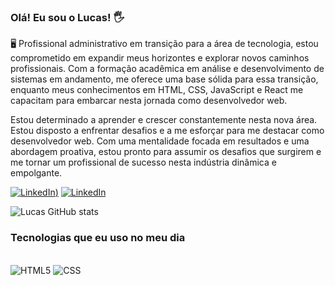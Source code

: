 ### Olá! Eu sou o Lucas! 🖐️

🖥️ Profissional administrativo em transição para a área de tecnologia, estou comprometido em expandir meus horizontes e explorar novos caminhos profissionais. Com a formação acadêmica em análise e desenvolvimento de sistemas em andamento, me oferece uma base sólida para essa transição, enquanto meus conhecimentos em HTML, CSS, JavaScript e React me capacitam para embarcar nesta jornada como desenvolvedor web.

Estou determinado a aprender e crescer constantemente nesta nova área. Estou disposto a enfrentar desafios e a me esforçar para me destacar como desenvolvedor web. Com uma mentalidade focada em resultados e uma abordagem proativa, estou pronto para assumir os desafios que surgirem e me tornar um profissional de sucesso nesta indústria dinâmica e empolgante.

[![LinkedIn](https://img.shields.io/badge/Instagram-E4405F?style=for-the-badge&logo=instagram&logoColor=white))](https://www.instagram.com/lucasalves0722/)
[![LinkedIn](https://img.shields.io/badge/LinkedIn-0077B5?style=for-the-badge&logo=linkedin&logoColor=white)](https://www.linkedin.com/in/lucas-alves-messias-6a004a200/)

![Lucas GitHub stats](https://github-readme-stats.vercel.app/api?username=lucasalves0722&show_icons=true&theme=radical)

### Tecnologias que eu uso no meu dia

<div style="display: inline_block"><br/>
  <img aling="center" alt="HTML5" src="https://img.shields.io/badge/HTML5-E34F26?style=for-the-badge&logo=html5&logoColor=white">
  <img aling="center" alt="CSS" src="https://img.shields.io/badge/CSS3-1572B6?style=for-the-badge&logo=css3&logoColor=white">
</div><br/>


